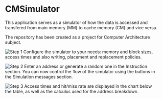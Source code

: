 # CMSimulator
This application serves as a simulator of how the data is accessed and transfered from main memory (MM) to cache memory (CM) and vice versa.

The repository has been created as a project for Computer Architecture subject.

![Step 1](https://user-images.githubusercontent.com/33251573/145122816-0562bd29-e762-4ac7-a10e-72e6cde84b49.gif)
Configure the simulator to your needs: memory and block sizes, access times and also writing, placement and replacement policies.

![Step 2](https://user-images.githubusercontent.com/33251573/145122842-3ee5bded-51bc-4425-88ce-2ed4e4b03be1.gif)
Enter an address or generate a random one in the Instruction section. You can now control the flow of the simulator using the buttons in the Simulation messages section.

![Step 3](https://user-images.githubusercontent.com/33251573/145122846-bc8cd85e-8990-4569-a152-e2710aeeaf6c.gif)
Access times and hit/miss rate are displayed in the chart below the table, as well as the calculus used for the address breakdown.
